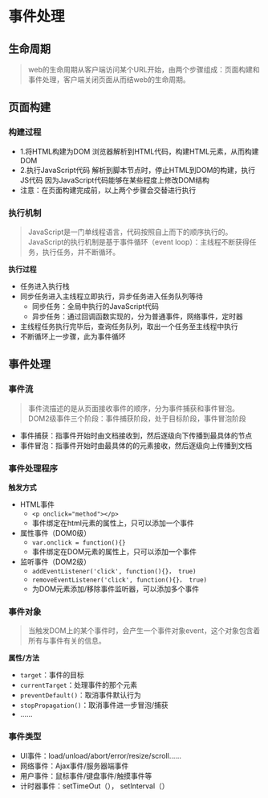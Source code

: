 # 事件处理
## 生命周期
> web的生命周期从客户端访问某个URL开始，由两个步骤组成：页面构建和事件处理，客户端关闭页面从而结web的生命周期。

## 页面构建
### 构建过程
- 1.将HTML构建为DOM
	浏览器解析到HTML代码，构建HTML元素，从而构建DOM
- 2.执行JavaScript代码
	解析到脚本节点时，停止HTML到DOM的构建，执行JS代码
	因为JavaScript代码能够在某些程度上修改DOM结构
- 注意：在页面构建完成前，以上两个步骤会交替进行执行

### 执行机制
>JavaScript是一门单线程语言，代码按照自上而下的顺序执行的。JavaScript的执行机制是基于事件循环（event loop）：主线程不断获得任务，执行任务，并不断循环。

**执行过程**
- 任务进入执行栈
- 同步任务进入主线程立即执行，异步任务进入任务队列等待
	- 同步任务：全局中执行的JavaScript代码
	- 异步任务：通过回调函数实现的，分为普通事件，网络事件，定时器
- 主线程任务执行完毕后，查询任务队列，取出一个任务至主线程中执行
- 不断循环上一步骤，此为事件循环

## 事件处理
### 事件流
>事件流描述的是从页面接收事件的顺序，分为事件捕获和事件冒泡。
>DOM2级事件三个阶段：事件捕获阶段，处于目标阶段，事件冒泡阶段

- 事件捕获：指事件开始时由文档接收到，然后逐级向下传播到最具体的节点
- 事件冒泡：指事件开始时由最具体的的元素接收，然后逐级向上传播到文档

### 事件处理程序
**触发方式**
- HTML事件
	- `<p onclick="method"></p>`
	- 事件绑定在html元素的属性上，只可以添加一个事件
- 属性事件（DOM0级）
	- `var.onclick = function(){}`
	- 事件绑定在DOM元素的属性上，只可以添加一个事件
- 监听事件（DOM2级）
	- `addEventListener('click', function(){}， true)`
	- `removeEventListener('click', function(){}， true)`
	- 为DOM元素添加/移除事件监听器，可以添加多个事件

### 事件对象
>当触发DOM上的某个事件时，会产生一个事件对象event，这个对象包含着所有与事件有关的信息。

**属性/方法**
- `target`：事件的目标
- `currentTarget`：处理事件的那个元素
- `preventDefault()`：取消事件默认行为
- `stopPropagation()`：取消事件进一步冒泡/捕获
- ……

### 事件类型
- UI事件：load/unload/abort/error/resize/scroll……
- 网络事件：Ajax事件/服务器端事件
- 用户事件：鼠标事件/键盘事件/触摸事件等
- 计时器事件：setTimeOut（）， setInterval（）
